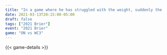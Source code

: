 ```yaml
---
title: "In a game where he has struggled with the weight, suddenly the weight is off his shoulders"
date: 2021-03-13T20:15:00-05:00
draft: false
tags: ["2021 Brier"]
event: "2021 Brier"
game: "ON vs WC3"
---
```

{{< game-details >}}
<!--more--> 